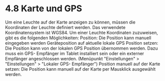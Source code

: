 # 4.8 Karte und GPS

Um eine Leuchte auf der Karte anzeigen zu können, müssen die Koordinaten der Leuchte definiert werden. Das verwendete Koordinatensystem ist WGS84.
Um einer Leuchte Koordinaten zuzuweisen, gibt es die folgenden Möglichkeiten:
Position:
Die Position kann manuell eingegeben werden
Geräteposition auf aktuelle lokale GPS Position setzen:
Die Position kann von der lokalen GPS Position übernommen werden. Dazu muss ein GPS- Empfänger im Tablet installiert sein oder ein externer Empfänger angeschlossen werden. (Menüpunkt "Einstellungen" > "Einstellungen" > "Lokaler GPS- Empfänger")
Position manuell auf der Karte setzen:
Die Position kann manuell auf der Karte per Mausklick ausgewählt werden.

